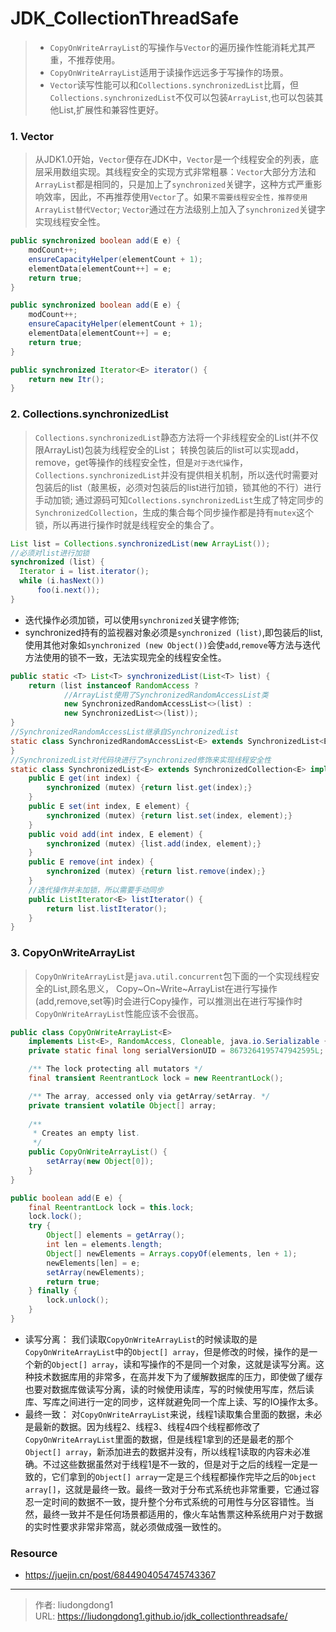 # JDK_CollectionThreadSafe


> - `CopyOnWriteArrayList`的写操作与`Vector`的遍历操作性能消耗尤其严重，不推荐使用。
> - `CopyOnWriteArrayList`适用于读操作远远多于写操作的场景。
> - `Vector`读写性能可以和`Collections.synchronizedList`比肩，但`Collections.synchronizedList`不仅可以包装`ArrayList`,也可以包装其他List,扩展性和兼容性更好。

### 1. Vector

> 从JDK1.0开始，`Vector`便存在JDK中，`Vector`是一个线程安全的列表，底层采用数组实现。其线程安全的实现方式非常粗暴：`Vector`大部分方法和`ArrayList`都是相同的，只是加上了`synchronized`关键字，这种方式严重影响效率，因此，不再推荐使用`Vector`了。如果`不需要线程安全性，推荐使用ArrayList替代Vector`; `Vector`通过在方法级别上加入了`synchronized`关键字实现线程安全性。

```java
public synchronized boolean add(E e) {
    modCount++;
    ensureCapacityHelper(elementCount + 1);
    elementData[elementCount++] = e;
    return true;
}

public synchronized boolean add(E e) {
    modCount++;
    ensureCapacityHelper(elementCount + 1);
    elementData[elementCount++] = e;
    return true;
}

public synchronized Iterator<E> iterator() {
    return new Itr();
}    
```

### 2. Collections.synchronizedList

> `Collections.synchronizedList`静态方法将一个非线程安全的List(并不仅限ArrayList)包装为线程安全的List； 转换包装后的list可以实现add，remove，get等操作的线程安全性，但是`对于迭代操`作，`Collections.synchronizedList`并没有提供相关机制，所以迭代时需要对包装后的list（敲黑板，必须对包装后的list进行加锁，锁其他的不行）进行手动加锁;  通过源码可知`Collections.synchronizedList`生成了特定同步的`SynchronizedCollection`，生成的集合每个同步操作都是持有`mutex`这个锁，所以再进行操作时就是线程安全的集合了。

```java
List list = Collections.synchronizedList(new ArrayList());
//必须对list进行加锁
synchronized (list) {
  Iterator i = list.iterator();
  while (i.hasNext())
      foo(i.next());
}
```

- 迭代操作必须加锁，可以使用`synchronized`关键字修饰;
- synchronized持有的监视器对象必须是`synchronized (list)`,即包装后的list,使用其他对象如`synchronized (new Object())`会使`add`,`remove`等方法与迭代方法使用的锁不一致，无法实现完全的线程安全性。

```java
public static <T> List<T> synchronizedList(List<T> list) {
    return (list instanceof RandomAccess ?
            //ArrayList使用了SynchronizedRandomAccessList类
            new SynchronizedRandomAccessList<>(list) :
            new SynchronizedList<>(list));
}
//SynchronizedRandomAccessList继承自SynchronizedList
static class SynchronizedRandomAccessList<E> extends SynchronizedList<E> implements RandomAccess {
}
//SynchronizedList对代码块进行了synchronized修饰来实现线程安全性
static class SynchronizedList<E> extends SynchronizedCollection<E> implements List<E> {
    public E get(int index) {
        synchronized (mutex) {return list.get(index);}
    }
    public E set(int index, E element) {
        synchronized (mutex) {return list.set(index, element);}
    }
    public void add(int index, E element) {
        synchronized (mutex) {list.add(index, element);}
    }
    public E remove(int index) {
        synchronized (mutex) {return list.remove(index);}
    }   
    //迭代操作并未加锁，所以需要手动同步
    public ListIterator<E> listIterator() {
        return list.listIterator(); 
    }
}
```

### 3. CopyOnWriteArrayList

> `CopyOnWriteArrayList`是`java.util.concurrent`包下面的一个实现线程安全的List,顾名思义， Copy~On~Write~ArrayList在进行写操作(add,remove,set等)时会进行Copy操作，可以推测出在进行写操作时`CopyOnWriteArrayList`性能应该不会很高。

```java
public class CopyOnWriteArrayList<E>
    implements List<E>, RandomAccess, Cloneable, java.io.Serializable {
    private static final long serialVersionUID = 8673264195747942595L;

    /** The lock protecting all mutators */
    final transient ReentrantLock lock = new ReentrantLock();

    /** The array, accessed only via getArray/setArray. */
    private transient volatile Object[] array;
    
    /**
     * Creates an empty list.
     */
    public CopyOnWriteArrayList() {
        setArray(new Object[0]);
    }
}
```

```java
public boolean add(E e) {
    final ReentrantLock lock = this.lock;
    lock.lock();
    try {
        Object[] elements = getArray();
        int len = elements.length;
        Object[] newElements = Arrays.copyOf(elements, len + 1);
        newElements[len] = e;
        setArray(newElements);
        return true;
    } finally {
        lock.unlock();
    }
}
```

- 读写分离： 我们读取`CopyOnWriteArrayList`的时候读取的是`CopyOnWriteArrayList`中的`Object[] array`，但是修改的时候，操作的是一个新的`Object[] array`，读和写操作的不是同一个对象，这就是读写分离。这种技术数据库用的非常多，在高并发下为了缓解数据库的压力，即使做了缓存也要对数据库做读写分离，读的时候使用读库，写的时候使用写库，然后读库、写库之间进行一定的同步，这样就避免同一个库上读、写的IO操作太多。
- 最终一致： 对`CopyOnWriteArrayList`来说，线程1读取集合里面的数据，未必是最新的数据。因为线程2、线程3、线程4四个线程都修改了`CopyOnWriteArrayList`里面的数据，但是线程1拿到的还是最老的那个`Object[] array`，新添加进去的数据并没有，所以线程1读取的内容未必准确。不过这些数据虽然对于线程1是不一致的，但是对于之后的线程一定是一致的，它们拿到的`Object[] array`一定是三个线程都操作完毕之后的`Object array[]`，这就是最终一致。最终一致对于分布式系统也非常重要，它通过容忍一定时间的数据不一致，提升整个分布式系统的可用性与分区容错性。当然，最终一致并不是任何场景都适用的，像火车站售票这种系统用户对于数据的实时性要求非常非常高，就必须做成强一致性的。

### Resource

- 
  https://juejin.cn/post/6844904054745743367

---

> 作者: liudongdong1  
> URL: https://liudongdong1.github.io/jdk_collectionthreadsafe/  

